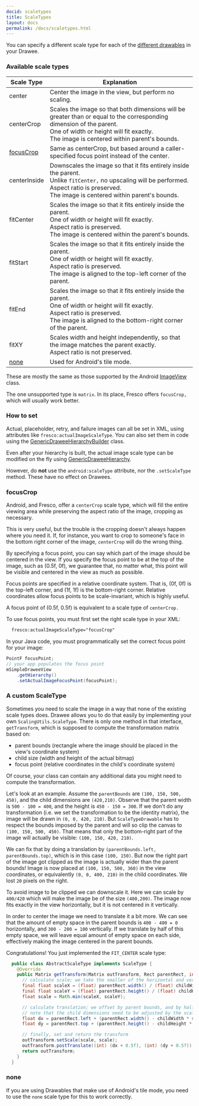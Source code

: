 ```yaml
---
docid: scaletypes
title: ScaleTypes
layout: docs
permalink: /docs/scaletypes.html
---
```


You can specify a different scale type for each of the [different drawables](drawee-components.html) in your Drawee.

### Available scale types

| Scale Type | Explanation |
| --------- | ----------- |
| center | Center the image in the view, but perform no scaling. |
| centerCrop | Scales the image so that both dimensions will be greater than or equal to the corresponding dimension of the parent. <br>One of width or height will fit exactly. <br>The image is centered within parent's bounds. |
| [focusCrop](#focusCrop) | Same as centerCrop, but based around a caller-specified focus point instead of the center.
| centerInside | Downscales the image so that it fits entirely inside the parent. <br>Unlike `fitCenter,` no upscaling will be performed. <br>Aspect ratio is preserved. <br>The image is centered within parent's bounds. |
| fitCenter | Scales the image so that it fits entirely inside the parent. <br>One of width or height will fit exactly. <br>Aspect ratio is preserved. <br>The image is centered within the parent's bounds. |
| fitStart | Scales the image so that it fits entirely inside the parent. <br>One of width or height will fit exactly. <br>Aspect ratio is preserved. <br>The image is aligned to the top-left corner of the parent.
| fitEnd | Scales the image so that it fits entirely inside the parent. <br>One of width or height will fit exactly. <br>Aspect ratio is preserved. <br>The image is aligned to the bottom-right corner of the parent.
| fitXY | Scales width and height independently, so that the image matches the parent exactly. <br>Aspect ratio is not preserved.
| [none](#none) | Used for Android's tile mode. |

These are mostly the same as those supported by the Android [ImageView](http://developer.android.com/reference/android/widget/ImageView.ScaleType.html) class.

The one unsupported type is `matrix`. In its place, Fresco offers `focusCrop,` which will usually work better.

### How to set

Actual, placeholder, retry, and failure images can all be set in XML, using attributes like `fresco:actualImageScaleType`. You can also set them in code using the [GenericDraweeHierarchyBuilder](../javadoc/reference/com/facebook/drawee/generic/GenericDraweeHierarchyBuilder.html) class.

Even after your hierarchy is built, the actual image scale type can be modified on the fly using  [GenericDraweeHierarchy](../javadoc/reference/com/facebook/drawee/generic/GenericDraweeHierarchy.html).

However, do **not** use the `android:scaleType` attribute, nor the `.setScaleType` method. These have no effect on Drawees.

### focusCrop

Android, and Fresco, offer a `centerCrop` scale type, which will fill the entire viewing area while preserving the aspect ratio of the image, cropping as necessary.

This is very useful, but the trouble is the cropping doesn't always happen where you need it. If, for instance, you want to crop to someone's face in the bottom right corner of the image, `centerCrop` will do the wrong thing.

By specifying a focus point, you can say which part of the image should be centered in the view. If you specify the focus point to be at the top of the image, such as (0.5f, 0f), we guarantee that, no matter what, this point will be visible and centered in the view as much as possible.

Focus points are specified in a relative coordinate system. That is, (0f, 0f) is the top-left corner, and (1f, 1f) is the bottom-right corner. Relative coordinates allow focus points to be scale-invariant, which is highly useful.

A focus point of (0.5f, 0.5f) is equivalent to a scale type of `centerCrop.`

To use focus points, you must first set the right scale type in your XML:

```xml
  fresco:actualImageScaleType="focusCrop"
```

In your Java code, you must programmatically set the correct focus point for your image:

```java
PointF focusPoint;
// your app populates the focus point
mSimpleDraweeView
    .getHierarchy()
    .setActualImageFocusPoint(focusPoint);
```

### A custom ScaleType

Sometimes you need to scale the image in a way that none of the existing scale types does. Drawee allows you to do that easily by implementing your own `ScalingUtils.ScaleType`. There is only one method in that interface, `getTransform`, which is supposed to compute the transformation matrix based on:

* parent bounds (rectangle where the image should be placed in the view's coordinate system)
* child size (width and height of the actual bitmap)
* focus point (relative coordinates in the child's coordinate system)

Of course, your class can contain any additional data you might need to compute the transformation.

Let's look at an example. Assume the `parentBounds` are `(100, 150, 500, 450)`, and the child dimensions are `(420,210)`. Observe that the parent width is `500 - 100 = 400`, and the height is `450 - 150 = 300`. If we don't do any transformation (i.e. we set the transformation to be the identity matrix), the image will be drawn in `(0, 0, 420, 210)`. But `ScaleTypeDrawable` has to respect the bounds imposed by the parent and will so clip the canvas to `(100, 150, 500, 450)`. That means that only the bottom-right part of the image will actually be visible: `(100, 150, 420, 210)`.

We can fix that by doing a translation by `(parentBounds.left, parentBounds.top)`, which is in this case `(100, 150)`. But now the right part of the image got clipped as the image is actually wider than the parent bounds! Image is now placed at `(100, 150, 500, 360)` in the view coordinates, or equivalently `(0, 0, 400, 210)` in the child coordinates. We lost `20` pixels on the right.

To avoid image to be clipped we can downscale it. Here we can scale by `400/420` which will make the image be of the size `(400,200)`.
The image now fits exactly in the view horizontally, but it is not centered in it vertically.

In order to center the image we need to translate it a bit more. We can see that the amount of empty space in the parent bounds is `400 - 400 = 0` horizontally, and `300 - 200 = 100` vertically. If we translate by half of this empty space, we will leave equal amount of empty space on each side, effectively making the image centered in the parent bounds.

Congratulations! You just implemented the `FIT_CENTER` scale type:

```java
  public class AbstractScaleType implements ScaleType {
    @Override
    public Matrix getTransform(Matrix outTransform, Rect parentRect, int childWidth, int childHeight, float focusX, float focusY) {
      // calculate scale; we take the smaller of the horizontal and vertical scale factor so that the image always fits
      final float scaleX = (float) parentRect.width() / (float) childWidth;
      final float scaleY = (float) parentRect.height() / (float) childHeight;
      float scale = Math.min(scaleX, scaleY);

      // calculate translation; we offset by parent bounds, and by half of the empty space
      // note that the child dimensions need to be adjusted by the scale factor
      float dx = parentRect.left + (parentRect.width() - childWidth * scale) * 0.5f;
      float dy = parentRect.top + (parentRect.height() - childHeight * scale) * 0.5f;

      // finally, set and return the transform
      outTransform.setScale(scale, scale);
      outTransform.postTranslate((int) (dx + 0.5f), (int) (dy + 0.5f));
      return outTransform;
    }
  }
```


### none

If you are using Drawables that make use of Android's tile mode, you need to use the `none` scale type for this to work correctly.
